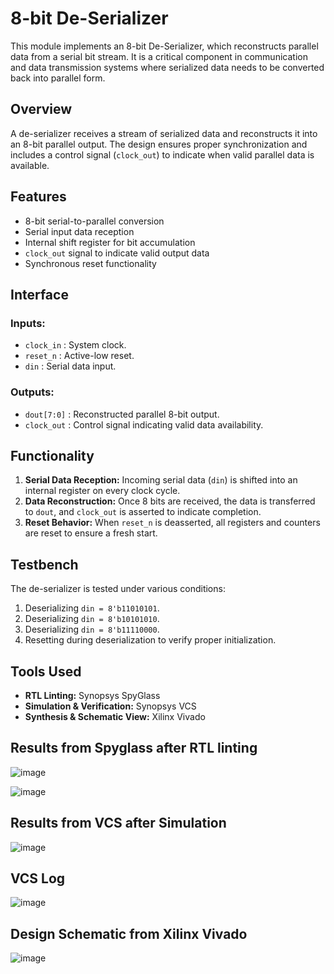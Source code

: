 # 8-bit De-Serializer

This module implements an 8-bit De-Serializer, which reconstructs parallel data from a serial bit stream. 
It is a critical component in communication and data transmission systems where serialized data needs to be converted back into parallel form.

## Overview
A de-serializer receives a stream of serialized data and reconstructs it into an 8-bit parallel output. 
The design ensures proper synchronization and includes a control signal (`clock_out`) to indicate when valid parallel data is available.

## Features
- 8-bit serial-to-parallel conversion
- Serial input data reception
- Internal shift register for bit accumulation
- `clock_out` signal to indicate valid output data
- Synchronous reset functionality

## Interface
### **Inputs:**
- `clock_in` : System clock.
- `reset_n` : Active-low reset.
- `din` : Serial data input.

### **Outputs:**
- `dout[7:0]` : Reconstructed parallel 8-bit output.
- `clock_out` : Control signal indicating valid data availability.

## Functionality
1. **Serial Data Reception:** Incoming serial data (`din`) is shifted into an internal register on every clock cycle.
2. **Data Reconstruction:** Once 8 bits are received, the data is transferred to `dout`, and `clock_out` is asserted to indicate completion.
3. **Reset Behavior:** When `reset_n` is deasserted, all registers and counters are reset to ensure a fresh start.

## Testbench
The de-serializer is tested under various conditions:
1. Deserializing `din = 8'b11010101`.
2. Deserializing `din = 8'b10101010`.
3. Deserializing `din = 8'b11110000`.
4. Resetting during deserialization to verify proper initialization.

## Tools Used
- **RTL Linting:** Synopsys SpyGlass
- **Simulation & Verification:** Synopsys VCS
- **Synthesis & Schematic View:** Xilinx Vivado

## Results from Spyglass after RTL linting

![image](https://github.com/user-attachments/assets/6e1af761-f0f0-4fcb-a2d4-4beebd5af96f)

![image](https://github.com/user-attachments/assets/fb6096b8-ff2c-4056-83b5-2dd7b1c9acc2)


## Results from VCS after Simulation

![image](https://github.com/user-attachments/assets/4934e32f-ee3d-4a46-8cc5-c06f1351d483)


## VCS Log

![image](https://github.com/user-attachments/assets/4eac96a5-c8d6-4142-bfaa-2e2faccaac7e)


## Design Schematic from Xilinx Vivado

![image](https://github.com/user-attachments/assets/640b0739-cc0a-4b13-a552-6943b7a57163)
